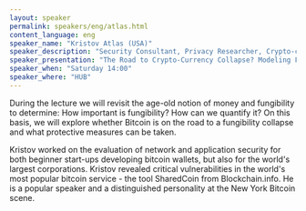 ```yaml
---
layout: speaker
permalink: speakers/eng/atlas.html
content_language: eng
speaker_name: "Kristov Atlas (USA)"
speaker_description: "Security Consultant, Privacy Researcher, Crypto-currency Auditor, Bitcoin Speaker"
speaker_presentation: "The Road to Crypto-Currency Collapse? Modeling Fungibility Attacks and Countermeasures (EN)"
speaker_when: "Saturday 14:00"
speaker_where: "HUB"
---
```


During the lecture we will revisit the age-old notion of money and fungibility to determine: How important is fungibility? How can we quantify it? On this basis, we will explore whether Bitcoin is on the road to a fungibility collapse and what protective measures can be taken.

Kristov worked on the evaluation of network and application security for both beginner start-ups developing bitcoin wallets, but also for the world's largest corporations. Kristov revealed critical vulnerabilities in the world's most popular bitcoin service - the tool SharedCoin from Blockchain.info. He is a popular speaker and a distinguished personality at the New York Bitcoin scene.
